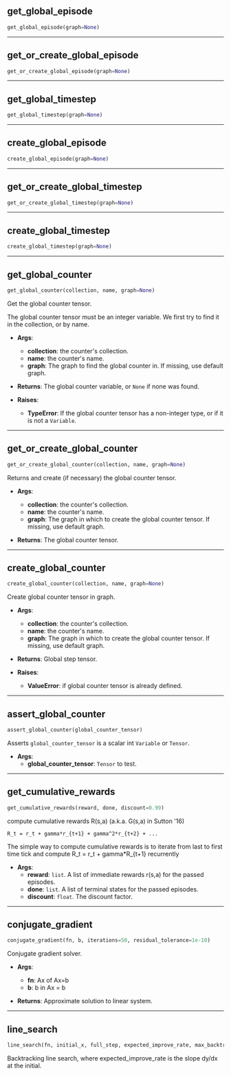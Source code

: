 ## get_global_episode


```python
get_global_episode(graph=None)
```


----

## get_or_create_global_episode


```python
get_or_create_global_episode(graph=None)
```


----

## get_global_timestep


```python
get_global_timestep(graph=None)
```


----

## create_global_episode


```python
create_global_episode(graph=None)
```


----

## get_or_create_global_timestep


```python
get_or_create_global_timestep(graph=None)
```


----

## create_global_timestep


```python
create_global_timestep(graph=None)
```


----

## get_global_counter


```python
get_global_counter(collection, name, graph=None)
```


Get the global counter tensor.

The global counter tensor must be an integer variable. We first try to find it
in the collection, or by name.

- __Args__:
	- __collection__: the counter's collection.
	- __name__: the counter's name.
	- __graph__: The graph to find the global counter in. If missing, use default graph.

- __Returns__:
	The global counter variable, or `None` if none was found.

- __Raises__:
	- __TypeError__: If the global counter tensor has a non-integer type,
	or if it is not a `Variable`.


----

## get_or_create_global_counter


```python
get_or_create_global_counter(collection, name, graph=None)
```


Returns and create (if necessary) the global counter tensor.

- __Args__:
	- __collection__: the counter's collection.
	- __name__: the counter's name.
	- __graph__: The graph in which to create the global counter tensor.
	If missing, use default graph.

- __Returns__:
	The global counter tensor.


----

## create_global_counter


```python
create_global_counter(collection, name, graph=None)
```


Create global counter tensor in graph.

- __Args__:
	- __collection__: the counter's collection.
	- __name__: the counter's name.
	- __graph__: The graph in which to create the global counter tensor. If missing,
	use default graph.

- __Returns__:
	Global step tensor.

- __Raises__:
	- __ValueError__: if global counter tensor is already defined.


----

## assert_global_counter


```python
assert_global_counter(global_counter_tensor)
```


Asserts `global_counter_tensor` is a scalar int `Variable` or `Tensor`.

- __Args__:
	- __global_counter_tensor__: `Tensor` to test.


----

## get_cumulative_rewards


```python
get_cumulative_rewards(reward, done, discount=0.99)
```


compute cumulative rewards R(s,a) (a.k.a. G(s,a) in Sutton '16)

`R_t = r_t + gamma*r_{t+1} + gamma^2*r_{t+2} + ...`

The simple way to compute cumulative rewards is to iterate from last to first time tick
and compute R_t = r_t + gamma*R_{t+1} recurrently

- __Args__:
	- __reward__: `list`. A list of immediate rewards r(s,a) for the passed episodes.
	- __done__: `list`. A list of terminal states for the passed episodes.
	- __discount__: `float`. The discount factor.


----

## conjugate_gradient


```python
conjugate_gradient(fn, b, iterations=50, residual_tolerance=1e-10)
```


Conjugate gradient solver.


- __Args__:
	- __fn__: Ax of Ax=b
	- __b__: b in Ax = b

- __Returns__: Approximate solution to linear system.


----

## line_search


```python
line_search(fn, initial_x, full_step, expected_improve_rate, max_backtracks=10, accept_ratio=0.1)
```


Backtracking line search, where expected_improve_rate is the slope dy/dx at the initial.